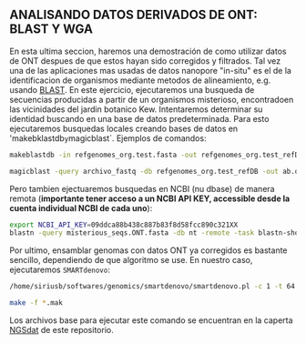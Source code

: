 ## ANALISANDO DATOS DERIVADOS DE ONT: BLAST Y WGA

En esta ultima seccion, haremos una demostración de como utilizar datos de ONT despues de que estos hayan sido corregidos y filtrados. Tal vez una de las aplicaciones mas usadas de datos nanopore "in-situ" es el de la identificacion de organismos mediante metodos de alineamiento, e.g. usando [BLAST](https://www.ncbi.nlm.nih.gov/books/NBK279690/). En este ejercicio, ejecutaremos una busqueda de secuencias producidas a partir de un organismos misterioso, encontradoen las vicinidades del jardin botanico Kew. Intentaremos determinar su identidad buscando en una base de datos predeterminada. Para esto ejecutaremos busquedas locales creando bases de datos en 'makebklastdb` y `magicblast`. Ejemplos de comandos:

```bash
makeblastdb -in refgenomes_org.test.fasta -out refgenomes_org.test_refDB -parse_seqids -dbtype nucl

magicblast -query archivo_fastq -db refgenomes_org.test_refDB -out ab.out -outfmt tabular -no_unaligned -infmt fastq
```

Pero tambien ejectuaremos busquedas en NCBI (nu dbase) de manera remota (**importante tener acceso a un NCBI API KEY, accessible desde la cuenta individual NCBI de cada uno**):

```bash
export NCBI_API_KEY=09ddca88b438c887b83f8d58fcc890c321XX
blastn -query misterious_seqs.ONT.fasta -db nt -remote -task blastn-short -evalue 0.01 -entrez_query "Asparagales [organism]" -outfmt 6 -out blast_result_misteriousplant.table -max_target_seqs 10 -max_hsps 5
```

Por ultimo, ensamblar genomas con datos ONT ya corregidos es bastante sencillo, dependiendo de que algoritmo se use. En nuestro caso, ejecutaremos `SMARTdenovo`:

```bash
/home/siriusb/softwares/genomics/smartdenovo/smartdenovo.pl -c 1 -t 64 -p prefijo_output /directorio/archivos/fastq.fastq > prefijo_output.mak

make -f *.mak
```
Los archivos base para ejecutar este comando se encuentran en la caperta [NGSdat](https://github.com/siriusb-nox/Taller-Oxford-Nanopore-Dec-2022/tree/main/NGSdat) de este repositorio.
